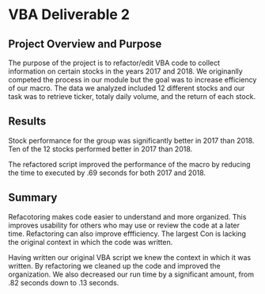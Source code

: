 # VBA Deliverable 2

## Project Overview and Purpose
The purpose of the project is to refactor/edit VBA code to collect information on certain stocks in the years 2017 and 2018.  We originanlly competed the process in our module but the goal was to increase efficiency of our macro.  The data we analyzed included 12 different stocks and our task was to retrieve ticker, totaly daily volume, and the return of each stock.    


## Results
Stock performance for the group was significantly better in 2017 than 2018.  Ten of the 12 stocks performed better in 2017 than 2018.  




The refactored script improved the performance of the macro by reducing the time to executed by .69 seconds for both 2017 and 2018.  

## Summary 
  Refacotoring makes code easier to understand and more organized.  This improves usability for others who may use or review the code at a later time.  Refactoring can also improve effficiency.  The largest Con is lacking the original context in which the code was written.

  Having written our original VBA script we knew the context in which it was written.  By refactoring we cleaned up the code and improved the organization.  We also decreased our run time by a significant amount, from .82 seconds down to .13 seconds. 


